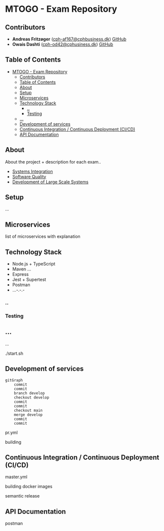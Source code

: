 # MTOGO - Exam Repository

## Contributors

- **Andreas Fritzøger** (cph-af167@cphbusiness.dk) [GitHub](https://github.com/)
- **Owais Dashti** (cph-od42@cphusiness.dk) [GitHub](https://github.com/owaisad)

## Table of Contents

- [MTOGO - Exam Repository](#mtogo---exam-repository)
  - [Contributors](#contributors)
  - [Table of Contents](#table-of-contents)
  - [About](#about)
  - [Setup](#setup)
  - [Microservices](#microservices)
  - [Technology Stack](#technology-stack)
    - [..](#)
    - [Testing](#testing)
  - [...](#-1)
  - [Development of services](#development-of-services)
  - [Continuous Integration / Continuous Deployment (CI/CD)](#continuous-integration--continuous-deployment-cicd)
  - [API Documentation](#api-documentation)

## About

About the project + description for each exam..

- [Systems Integration](./SI/readme.md)
- [Software Quality](./SQ/readme.md)
- [Development of Large Scale Systems](./DLS/readme.md)

## Setup

...

## Microservices

list of microservices with explanation

## Technology Stack

- Node.js + TypeScript
- Maven ...
- Express
- Jest + Supertest
- Postman
- ...-.-.-

### ..

### Testing

## ...

...

./start.sh

## Development of services

```mermaid
gitGraph
    commit
    commit
    branch develop
    checkout develop
    commit
    commit
    checkout main
    merge develop
    commit
    commit
```

pr.yml

building

## Continuous Integration / Continuous Deployment (CI/CD)

master.yml

building docker images

semantic release

## API Documentation

postman
